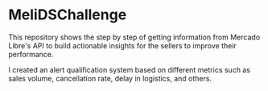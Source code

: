 # MeliDSChallenge
This repository shows the step by step of getting information from Mercado Libre's API to build actionable insights for the sellers to improve their performance.

I created an alert qualification system based on different metrics such as sales volume, cancellation rate, delay in logistics, and others.
